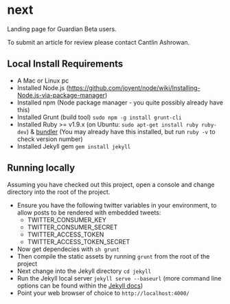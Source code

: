 next
====

Landing page for Guardian Beta users. 

To submit an article for review please contact Cantlin Ashrowan.

Local Install Requirements
--------------------------
* A Mac or Linux pc
* Installed Node.js (https://github.com/joyent/node/wiki/Installing-Node.js-via-package-manager)
* Installed npm (Node package manager - you quite possibly already have this)
* Installed Grunt (build tool) `sudo npm -g install grunt-cli`
* Installed Ruby >= v1.9.x (on Ubuntu: `sudo apt-get install ruby ruby-dev`) & [bundler](http://gembundler.com/) (You may already have this installed, but run `ruby -v` to check version number)
* Installed Jekyll gem `gem install jekyll`


Running locally
--------------------------
Assuming you have checked out this project, open a console and change directory into the root of the project.

* Ensure you have the following twitter variables in your environment, to allow posts to be rendered with embedded tweets:
  - TWITTER_CONSUMER_KEY
  - TWITTER_CONSUMER_SECRET
  - TWITTER_ACCESS_TOKEN
  - TWITTER_ACCESS_TOKEN_SECRET
* Now get dependecies with `sh grunt`
* Then compile the static assets by running `grunt` from the root of the project
* Next change into the Jekyll directory `cd jekyll`
* Run the Jekyll local server `jekyll serve --baseurl` (more command line options can be found within the [Jekyll docs](http://jekyllrb.com/docs/configuration/#serve-command-options))
* Point your web browser of choice to `http://localhost:4000/` 
